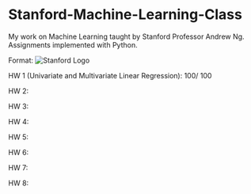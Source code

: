 # Stanford-Machine-Learning-Class

My work on Machine Learning taught by Stanford Professor Andrew Ng. Assignments implemented with Python.

Format: ![Stanford Logo](https://allvectorlogo.com/img/2016/11/stanford-university-logo.png)



HW 1 (Univariate and Multivariate Linear Regression): 100/ 100

HW 2: 

HW 3:

HW 4:

HW 5:

HW 6:

HW 7:

HW 8:
